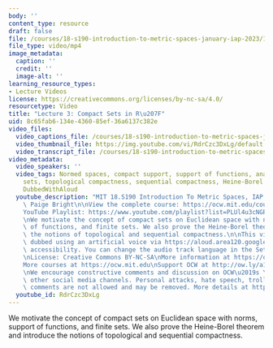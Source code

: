 ```yaml
---
body: ''
content_type: resource
draft: false
file: /courses/18-s190-introduction-to-metric-spaces-january-iap-2023/18s190-lecture-3_360p_16_9.mp4
file_type: video/mp4
image_metadata:
  caption: ''
  credit: ''
  image-alt: ''
learning_resource_types:
- Lecture Videos
license: https://creativecommons.org/licenses/by-nc-sa/4.0/
resourcetype: Video
title: "Lecture 3: Compact Sets in R\u207F"
uid: 8c65fab6-134e-4360-85ef-36a6137c382e
video_files:
  video_captions_file: /courses/18-s190-introduction-to-metric-spaces-january-iap-2023/1VvBIE34IAgyk_tqR6VHEj34LFuxLXkae_transcript.webvtt
  video_thumbnail_file: https://img.youtube.com/vi/RdrCzc3DxLg/default.jpg
  video_transcript_file: /courses/18-s190-introduction-to-metric-spaces-january-iap-2023/1VvBIE34IAgyk_tqR6VHEj34LFuxLXkae_transcript.pdf
video_metadata:
  video_speakers: ''
  video_tags: Normed spaces, compact support, support of functions, analysis on finite
    sets, topological compactness, sequential compactness, Heine-Borel theorem, Bolzano-Weierstrass,
    DubbedWithAloud
  youtube_description: "MIT 18.S190 Introduction To Metric Spaces, IAP 2023\nInstructor:\
    \ Paige Bright\n\nView the complete course: https://ocw.mit.edu/courses/18-s190-introduction-to-metric-spaces-january-iap-2023/\n\
    YouTube Playlist: https://www.youtube.com/playlist?list=PLUl4u3cNGP613ULTyHAqz04niYf722x7S\n\
    \nWe motivate the concept of compact sets on Euclidean space with norms, support\
    \ of functions, and finite sets. We also prove the Heine-Borel theorem and introduce\
    \ the notions of topological and sequential compactness.\n\nThis video has been\
    \ dubbed using an artificial voice via https://aloud.area120.google.com to increase\
    \ accessibility. You can change the audio track language in the Settings menu.\n\
    \nLicense: Creative Commons BY-NC-SA\nMore information at https://ocw.mit.edu/terms\n\
    More courses at https://ocw.mit.edu\nSupport OCW at http://ow.ly/a1If50zVRlQ\n\
    \nWe encourage constructive comments and discussion on OCW\u2019s YouTube and\
    \ other social media channels. Personal attacks, hate speech, trolling, and inappropriate\
    \ comments are not allowed and may be removed. More details at https://ocw.mit.edu/comments."
  youtube_id: RdrCzc3DxLg
---
```

We motivate the concept of compact sets on Euclidean space with norms, support of functions, and finite sets. We also prove the Heine-Borel theorem and introduce the notions of topological and sequential compactness.